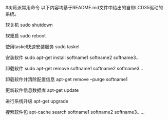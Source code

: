 #树莓派常用命令
    以下内容均基于README.md文件中给出的自带LCD35驱动的系统。

软关机
    sudo shutdown

软重启
    sudo reboot

使用taskel快速安装服务
    sudo taskel

安装软件
    sudo apt-get install softname1 softname2 softname3…

卸载软件
    sudo apt-get remove softname1 softname2 softname3…

卸载软件并清除配置信息
    apt-get remove –purge softname1

更新软件信息数据库
    apt-get update

进行系统升级
    apt-get upgrade

搜索软件包
    apt-cache search softname1 softname2 softname3……

